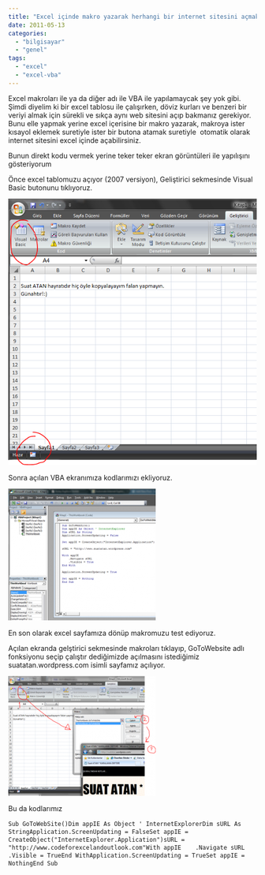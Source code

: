 ```yaml
---
title: "Excel içinde makro yazarak herhangi bir internet sitesini açmak"
date: 2011-05-13
categories: 
  - "bilgisayar"
  - "genel"
tags: 
  - "excel"
  - "excel-vba"
---
```


Excel makroları ile ya da diğer adı ile VBA ile yapılamaycak şey yok gibi. Şimdi diyelim ki bir excel tablosu ile çalışırken, döviz kurları ve benzeri bir veriyi almak için sürekli ve sıkça aynı web sitesini açıp bakmanız gerekiyor. Bunu elle yapmak yerine excel içerisine bir makro yazarak, makroya ister kısayol eklemek suretiyle ister bir butona atamak suretiyle  otomatik olarak internet sitesini excel içinde açabilirsiniz.  
  
Bunun direkt kodu vermek yerine teker teker ekran görüntüleri ile yapılışını gösteriyorum  
  
Önce excel tablomuzu açıyor (2007 versiyon), Geliştirici sekmesinde Visual Basic butonunu tıklıyoruz.  
  
[![](/images/excel_vba.png "excel_vba")](http://suatatan.wordpress.com/wp-content/uploads/2011/05/excel_vba.png)  
  
Sonra açılan VBA ekranımıza kodlarımızı ekliyoruz.  
  
[![](/images/excal_vba2.png "excal_vba2")](http://suatatan.wordpress.com/wp-content/uploads/2011/05/excal_vba2.png)  
  
En son olarak excel sayfamıza dönüp makromuzu test ediyoruz.  
  
Açılan ekranda gelştirici sekmesinde makroları tıklayıp, GoToWebsite adlı fonksiyonu seçip çalıştır dediğimizde açılmasını istediğimiz suatatan.wordpress.com isimli sayfamız açılıyor.  
  
[![](/images/excal_vba3.png "excal_vba3")](http://suatatan.wordpress.com/wp-content/uploads/2011/05/excal_vba3.png)  
  
Bu da kodlarımız  

```
Sub GoToWebSite()Dim appIE As Object ' InternetExplorerDim sURL As StringApplication.ScreenUpdating = FalseSet appIE = CreateObject("InternetExplorer.Application")sURL = "http://www.codeforexcelandoutlook.com"With appIE    .Navigate sURL    .Visible = TrueEnd WithApplication.ScreenUpdating = TrueSet appIE = NothingEnd Sub
```
